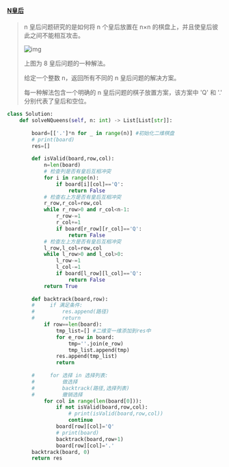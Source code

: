 #### [ N皇后](https://leetcode-cn.com/problems/n-queens/)

> n 皇后问题研究的是如何将 n 个皇后放置在 n×n 的棋盘上，并且使皇后彼此之间不能相互攻击。
>
> ![img](https://assets.leetcode-cn.com/aliyun-lc-upload/uploads/2018/10/12/8-queens.png)
>
> 上图为 8 皇后问题的一种解法。
>
> 给定一个整数 n，返回所有不同的 n 皇后问题的解决方案。
>
> 每一种解法包含一个明确的 n 皇后问题的棋子放置方案，该方案中 'Q' 和 '.' 分别代表了皇后和空位。

```python
class Solution:
    def solveNQueens(self, n: int) -> List[List[str]]:
        
        board=[['.']*n for _ in range(n)] #初始化二维棋盘
        # print(board)
        res=[]
        
        def isValid(board,row,col):
            n=len(board)
            # 检查列是否有皇后互相冲突
            for i in range(n):
                if board[i][col]=='Q':
                    return False
            # 检查右上方是否有皇后互相冲突
            r_row,r_col=row,col
            while r_row>0 and r_col<n-1:
                r_row-=1
                r_col+=1
                if board[r_row][r_col]=='Q':
                    return False
            # 检查左上方是否有皇后互相冲突
            l_row,l_col=row,col
            while l_row>0 and l_col>0:
                l_row-=1
                l_col-=1
                if board[l_row][l_col]=='Q':
                    return False
            return True
        
        def backtrack(board,row):
        #     if 满足条件:
        #         res.append(路径)
        #         return
            if row==len(board):
                tmp_list=[] #二维变一维添加到res中
                for e_row in board:
                    tmp=''.join(e_row)
                    tmp_list.append(tmp)
                res.append(tmp_list)
                return
            
        #     for 选择 in 选择列表:
        #         做选择
        #         backtrack(路径,选择列表)
        #         撤销选择
            for col in range(len(board[0])):
                if not isValid(board,row,col):
                    # print(isValid(board,row,col))
                    continue
                board[row][col]='Q'
                # print(board)
                backtrack(board,row+1)
                board[row][col]='.'
        backtrack(board, 0)
        return res
```

